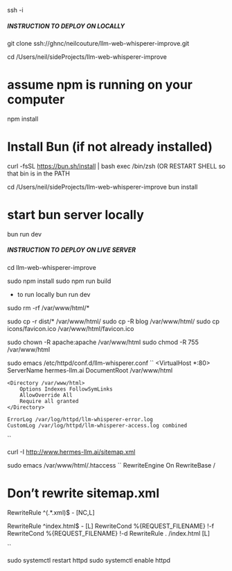 
ssh -i 

##### INSTRUCTION TO DEPLOY ON LOCALLY

git clone ssh://ghnc/neilcouture/llm-web-whisperer-improve.git

cd /Users/neil/sideProjects/llm-web-whisperer-improve

# assume npm is running on your computer
npm install

# Install Bun (if not already installed)
curl -fsSL https://bun.sh/install | bash
exec /bin/zsh  (OR RESTART SHELL so that bin is in the PATH

cd /Users/neil/sideProjects/llm-web-whisperer-improve
bun install

# start bun server locally
bun run dev




##### INSTRUCTION TO DEPLOY ON LIVE SERVER

cd llm-web-whisperer-improve

sudo npm install
sudo npm run build

* to run locally
bun run dev


sudo rm -rf /var/www/html/*

sudo cp -r dist/* /var/www/html/
sudo cp -R blog /var/www/html/
sudo cp icons/favicon.ico /var/www/html/favicon.ico

sudo chown -R apache:apache /var/www/html
sudo chmod -R 755 /var/www/html


sudo emacs /etc/httpd/conf.d/llm-whisperer.conf
``
<VirtualHost *:80>
    ServerName hermes-llm.ai
    DocumentRoot /var/www/html

    <Directory /var/www/html>
        Options Indexes FollowSymLinks
        AllowOverride All
        Require all granted
    </Directory>

    ErrorLog /var/log/httpd/llm-whisperer-error.log
    CustomLog /var/log/httpd/llm-whisperer-access.log combined


</VirtualHost>
``

curl -I http://www.hermes-llm.ai/sitemap.xml



sudo emacs /var/www/html/.htaccess
``
RewriteEngine On
RewriteBase /

# Don’t rewrite sitemap.xml
RewriteRule ^(.*\.xml)$ - [NC,L]

RewriteRule ^index\.html$ - [L]
RewriteCond %{REQUEST_FILENAME} !-f
RewriteCond %{REQUEST_FILENAME} !-d
RewriteRule . /index.html [L]

``


sudo systemctl restart httpd
sudo systemctl enable httpd